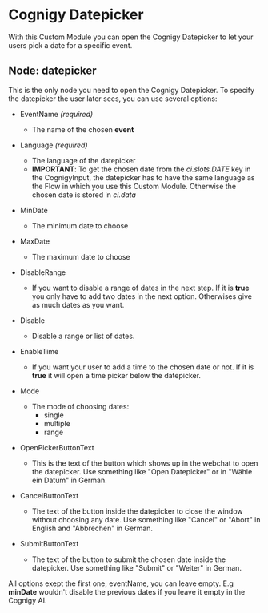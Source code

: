 # Cognigy Datepicker

With this Custom Module you can open the Cognigy Datepicker to let your users pick a date for a specific event. 

## Node: datepicker

This is the only node you need to open the Cognigy Datepicker. To specify the datepicker the user later sees, you can use several options: 

- EventName *(required)*
  - The name of the chosen **event**
- Language *(required)*
  - The language of the datepicker
  - **IMPORTANT**: To get the chosen date from the *ci.slots.DATE* key in the CognigyInput, the datepicker has to have the same language as the Flow in which you use this Custom Module. Otherwise the chosen date is stored in *ci.data*

- MinDate
  - The minimum date to choose 
- MaxDate
  - The maximum date to choose
- DisableRange
  - If you want to disable a range of dates in the next step. If it is **true** you only have to add two dates in the next option. Otherwises give as much dates as you want.
- Disable
  - Disable a range or list of dates.
- EnableTime
  - If you want your user to add a time to the chosen date or not. If it is **true** it will open a time picker below the datepicker.
- Mode
  - The mode of choosing dates: 
    - single
    - multiple
    - range
- OpenPickerButtonText
  - This is the text of the button which shows up in the webchat to open the datepicker. Use something like "Open Datepicker" or in "Wähle ein Datum" in German.
- CancelButtonText
  - The text of the button inside the datepicker to close the window without choosing any date. Use something like "Cancel" or "Abort" in English and "Abbrechen" in German.
- SubmitButtonText
  - The text of the button to submit the chosen date inside the datepicker. Use something like "Submit" or "Weiter" in German.

All options exept the first one, eventName, you can leave empty. E.g **minDate** wouldn't disable the previous dates if you leave it empty in the Cognigy AI.